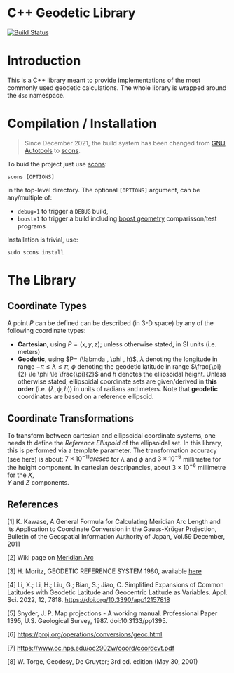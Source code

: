 # C++ Geodetic Library

[![Build Status](https://travis-ci.com/xanthospap/ggeodesy.svg?branch=master)](https://travis-ci.com/xanthospap/ggeodesy)

# Introduction

This is a C++ library meant to provide implementations of the most commonly used
geodetic calculations. The whole library is wrapped around the `dso` namespace.

# Compilation / Installation

> Since December 2021, the build system has been changed from 
> [GNU Autotools](https://www.gnu.org/software/automake/manual/html_node/Autotools-Introduction.html) 
> to [scons](https://scons.org/). 

To buid the project just use [scons](https://scons.org/):
```
scons [OPTIONS]
```
in the top-level directory. The optional `[OPTIONS]` argument, can be any/multiple of:
 * `debug=1` to trigger a `DEBUG` build, 
 * `boost=1` to trigger a build including [boost geometry](https://www.boost.org/doc/libs/1_74_0/libs/geometry/doc/html/index.html) 
    comparisson/test programs

Installation is trivial, use:
```
sudo scons install
```

# The Library

## Coordinate Types

A point $P$ can be defined can be described (in 3-D space) by any of the following 
coordinate types:

 * **Cartesian**, using $P = (x,y,z)$; unless otherwise stated, in SI units (i.e. meters)
 * **Geodetic**, using $P= (\labmda , \phi , h)$, $\lambda$ denoting the 
  longitude in range $-\pi \le \lambda \le \pi$, $\phi$ denoting the geodetic
  latitude in range $\frac{\pi}{2} \le \phi \le \frac{\pi}{2}$ and $h$ denotes the 
  ellipsoidal height. Unless otherwise stated, ellipsoidal coordinate sets are 
  given/derived in **this order** (i.e. $(\lambda, \phi, h)$) in units of radians 
  and meters. Note that **geodetic** coordinates are based on a reference ellipsoid.

## Coordinate Transformations

To transform between cartesian and ellipsoidal coordinate systems, one needs th 
define the *Reference Ellispoid* of the ellipsoidal set. In this library, this is 
performed via a template parameter. The transformation accuracy (see 
[here](test/unit/test_cartesian_ellipsoidal.cpp)) is about: $7\times 10^{-11} arcsec$ 
for $\lambda$ and $\phi$ and $3\times 10^{-6}$ millimetre for the height component. 
In cartesian descripancies, about $3\times 10^{-6}$ millimetre for the $X$,  
$Y$ and $Z$ components.
    
<!--
## testing against boost/geometry

The folder [boost](boost) includes source code for testing the algorithms in 
ggeodesy against the ones implemented in 
(boost/geometry)[https://www.boost.org/doc/libs/1_74_0/libs/geometry/doc/html/index.html].
To compile these, you will need the respective developement files. Installing 
boost is usually pretty trivial; relevant documentation can be found on the 
(boost webpage)[https://www.boost.org/].

Once you have downloaded `boost/geometry` you can include the [boost](boost) 
source code in the build process via `scons boost=1`

## Verify & Test

## Accuracy/Precision and Floating Point Numbers Considerations

For testing purposes, we need to compare (floating point) results, aka check if 
two floating point numbers are __equal__. But what does equal mean? Well, in 
this case, for most of the test programs we define the floating point 
comparisson (when comparing numbers other than zero) as:

```
diff = abs(a - b)
diff < max(abs(a), abs(b)) * tolerance or diff < tolerance
```

where __tolerance__ is defined as: `std::numeric_limits<double>::epsilon()`. 
That is, we use a tolerance value proportional to max(a,b) when comparing two 
(floating point) numbers.
(see also [this SO thread](https://stackoverflow.com/questions/17333/what-is-the-most-effective-way-for-float-and-double-comparison), 
and [this also](https://stackoverflow.com/questions/48133572/what-can-stdnumeric-limitsdoubleepsilon-be-used-for)).

This comparisson function is defined in the 
[test_help.hpp](https://github.com/xanthospap/ggeodesy/blob/master/test/test_help.hpp) 
file and used throughout the test/check programs.

## The Library

Here is a list of the provided utilities:

### General Notes

In general, when refering to coordinate arrays/vector, the elements are in the 
following order:

  * for cartesian vector `[x, y, z]`
  * for ellipsoidal/geodetic (longitude, latitude, height) `[longitude, latitude, height]`
  * topocentric `[east, north, up]`

### Radians, Degrees and Relevant Transformations

The library includes functions for transforming between radians, decimal degrees 
and hexicondal degrees. Namely:

  - `ngpt::deg2rad` transforms radians to decimal degrees
  - `ngpt::decd2hexd` transforms decimal degrees to hexicondal degrees
  - `ngpt::rad2deg` transforms decimal degrees to radians
  - `ngpt::rad2hexd` transforms radians to hexicondal degrees
  - `ngpt::hexd2decd` transforms hexicondal degrees to decimal degrees
  - `ngpt::hexd2rad` transforms hexicondal degrees to radians
  - `ngpt::rad2sec` convert radians to seconds (of degree)

Additionaly the function `ngpt::normalize_angle` can normalize a given angle 
to a specified range (e.g. in range -π to π).

All of the above functions are defined in the header file [units.hpp](https://github.com/xanthospap/ggeodesy/blob/master/src/units.hpp). For usage examples, see 
[test_units.hpp](https://github.com/xanthospap/ggeodesy/blob/master/test/test_units.cpp) and [test_angle_normalization.hpp](https://github.com/xanthospap/ggeodesy/blob/master/test/test_angle_normalization.cc).

### Reference Ellipsoids

Currently there are implementations for the (reference) ellipsoids:

  - [GRS80](https://en.wikipedia.org/wiki/Geodetic_Reference_System_1980),
  - [WGS84](https://en.wikipedia.org/wiki/World_Geodetic_System) and 
  - [PZ90](https://eng.mil.ru/files/PZ-90.11_final-v8.pdf)

Reference ellipsoids can be used in either on of two ways:

 - via using the `enum` class `ngpt::ellipsoid` (e.g. `ngpt::ellipsoid::grs80`), or
 - via the class `ngpt::Ellipsoid`

Users can easily add more reference ellipsoids if they need to, via constructing 
an `Ellipsoid` instance with the wanted parameters (aka semi-major axis and flattening), e.g.

```cpp
    using namespace ngpt;
    Ellipsoid myell = Ellipsoid(6378136.0e0/*semi-major axis*/, 1/298.25784/*flattening factor*/);
    // use the created ellipsoid in some way ....
    double semi_major = myell.semi_major();
    double N = myell.N(some_latitude);
    // ....
```

Users can also expand the source code to add a reference ellipsoid in the `enum` (class)
`ellipsoid`. In this case, you will need one entry in the `ellipsoid` enum and a
respective specialization of the `template <ellipsoid E> struct ellipsoid_traits {};` 
class.

Note that most of the constructors and function (for the `Ellipsoid` class and the 
`ellipsoid` enum are `constexpr`. Hence, the following code is computed at compile-time:

```cpp
  using namespace ngpt;
  constexpr auto wgs84 = Ellipsoid(ellipsoid::wgs84);
  constexpr auto grs80 = Ellipsoid(ellipsoid_traits<ellipsoid::grs80>::a,
                                   ellipsoid_traits<ellipsoid::grs80>::f);
  constexpr auto pz90  = Ellipsoid(ellipsoid::pz90);

  static_assert(wgs84.eccentricity_squared() == 
                eccentricity_squared<ellipsoid::wgs84>());
  static_assert(grs80.semi_minor() == semi_minor<ellipsoid::grs80>());
  static_assert(std::abs(pz90.eccentricity_squared()-0.0066943662)<1e-9);
```

For more information on how to use the reference ellipsoids, see e.g. [test_ellipsoid.hpp](https://github.com/xanthospap/ggeodesy/blob/master/test/test_ellipsoid.cpp).

### Coordinate Transformations

The following coordinate transformations are provided (for points on some reference ellipsoid):
* Cartesian to Ellipsoidal (aka [x, y, z] to [φ, λ, height])
* Ellipsoidal to Cartesian (aka [φ, λ, height] to [x, y, z])
* Cartesian to Topocentric (aka [δx, δy, δz] to [north, east, up])
* Topocentric to Cartesian (aka  [north, east, up] to [δx, δy, δz])

### Meridian Arc Length

As is well known in geodesy, the meridian arc length S(\f$\phi\f$) on the earth ellipsoid 
from the equator to the geographic latitude \f$\phi\f$ includes an elliptic integral and 
cannot be expressed explicitly using a combination of elementary functions. The library 
provides three implementations for computing the meridian arc length using approximations.

* `ngpt::core::meridian_arc_length_impl1` : implementation using a binomial series 
with respect to e^2 obtained by truncating the expansion at order e^10

* `ngpt::core::meridian_arc_length_impl2` : the Bessel’s formula implementation

* `ngpt::core::meridian_arc_length_impl3` : the Helmert's formula implementation

The above implementations agree within the following precision limits:

* impl1 vs impl2 : 3e-5 meters
* impl2 vs impl3 : 1e-6 meters
* impl2 vs impl3 : 3e-5 meters

Users can select one of the algorithms via the (optional) intput parameter `alg` 
(using values in range [0,2]) when calling the function 
`template<ellipsoid E> double meridian_arc_length(double lat, int alg=0)` (aka 
by default the function will use the 

More information and implementation details can be found in [Kawase, 2011](#kawase). 
Usage examples of the algorithm(s) can be found in the file 
[test_meridian_arc.hpp](https://github.com/xanthospap/ggeodesy/blob/master/test/test_meridian_arc.cpp)

Note that if we only want the __arc length of an infinitesimal element of the meridian__ the 
computation is way more straight-forward [Meridian Arc](#meridian_arc_wiki); for this computation users may use the 
function (template) `infinitesimal_meridian_arc`.

### How to use the library (TODO)

### Namespaces

The whole of the library is wrapped around the `dso` namespace

### Linking

- static
- dynamic

## Documentation & Library API (TODO)

- build dox with doxygen (or link to dox)

## FAQ

## TODO

## Bugs & Maintanance
Xanthos, xanthos@mail.ntua.gr
Mitsos, danast@mail.ntua.gr

-->

## References 

[1] <a id="kawase"></a> K. Kawase, A General Formula for Calculating Meridian Arc Length and its Application to Coordinate 
Conversion in the Gauss-Krüger Projection, Bulletin of the Geospatial Information Authority of Japan, Vol.59 December, 2011

[2] <a id="meridian_arc_wiki"></a> Wiki page on [Meridian Arc](https://en.wikipedia.org/wiki/Meridian_arc)

[3] <a id="moritz-grs80"></a>H. Moritz, GEODETIC REFERENCE SYSTEM 1980, available
[here](https://geodesy.geology.ohio-state.edu/course/refpapers/00740128.pdf)

[4] Li, X.; Li, H.; Liu, G.; Bian, S.; Jiao, C. Simplified Expansions of Common Latitudes with Geodetic
Latitude and Geocentric Latitude as Variables. Appl. Sci. 2022, 12, 7818. https://doi.org/10.3390/app12157818

[5] Snyder, J. P. Map projections - A working manual. Professional Paper 1395, U.S. Geological Survey, 1987. doi:10.3133/pp1395.

[6] https://proj.org/operations/conversions/geoc.html

[7] https://www.oc.nps.edu/oc2902w/coord/coordcvt.pdf

[8] W. Torge, Geodesy, De Gruyter; 3rd ed. edition (May 30, 2001)

